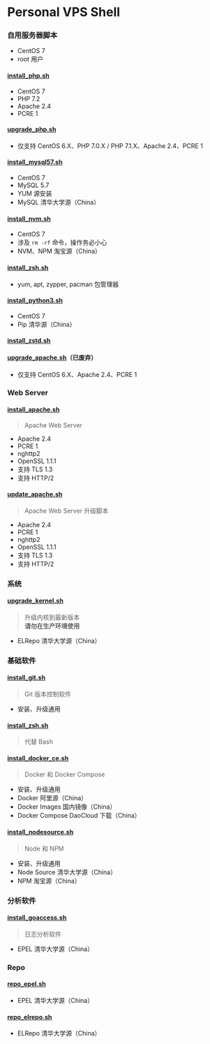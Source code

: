 # Personal VPS Shell

### **自用服务器脚本**

- CentOS 7
- root 用户

#### [install_php.sh](https://raw.githubusercontent.com/ttionya/Personal-VPS-Shell/master/install_php.sh)
- CentOS 7
- PHP 7.2
- Apache 2.4
- PCRE 1

#### [upgrade_php.sh](https://raw.githubusercontent.com/ttionya/Personal-VPS-Shell/master/upgrade_php.sh)
- 仅支持 CentOS 6.X、PHP 7.0.X / PHP 7.1.X、Apache 2.4、PCRE 1

#### [install_mysql57.sh](https://raw.githubusercontent.com/ttionya/Personal-VPS-Shell/master/install_mysql57.sh)
- CentOS 7
- MySQL 5.7
- YUM 源安装
- MySQL 清华大学源（China）

#### [install_nvm.sh](https://raw.githubusercontent.com/ttionya/Personal-VPS-Shell/master/install_nvm.sh)
- CentOS 7
- 涉及 `rm -rf` 命令，操作务必小心
- NVM、NPM 淘宝源（China）

#### [install_zsh.sh](https://raw.githubusercontent.com/ttionya/Personal-VPS-Shell/master/install_zsh.sh)
- yum, apt, zypper, pacman 包管理器

#### [install_python3.sh](https://raw.githubusercontent.com/ttionya/Personal-VPS-Shell/master/install_python3.sh)
- CentOS 7
- Pip 清华源（China）

#### [install_zstd.sh](https://raw.githubusercontent.com/ttionya/Personal-VPS-Shell/master/install_zstd.sh)

#### [upgrade_apache.sh](https://raw.githubusercontent.com/ttionya/Personal-VPS-Shell/master/upgrade_apache.sh)（已废弃）
- 仅支持 CentOS 6.X、Apache 2.4、PCRE 1


### Web Server

#### [install_apache.sh](https://raw.githubusercontent.com/ttionya/Personal-VPS-Shell/master/install_apache.sh)

> Apache Web Server

- Apache 2.4
- PCRE 1
- nghttp2
- OpenSSL 1.1.1
- 支持 TLS 1.3
- 支持 HTTP/2

#### [update_apache.sh](https://raw.githubusercontent.com/ttionya/Personal-VPS-Shell/master/update_apache.sh)

> Apache Web Server 升级脚本

- Apache 2.4
- PCRE 1
- nghttp2
- OpenSSL 1.1.1
- 支持 TLS 1.3
- 支持 HTTP/2


### 系统

#### [upgrade_kernel.sh](https://raw.githubusercontent.com/ttionya/Personal-VPS-Shell/master/upgrade_kernel.sh)

> 升级内核到最新版本  
> **请勿在生产环境使用**

- ELRepo 清华大学源（China）


### 基础软件

#### [install_git.sh](https://raw.githubusercontent.com/ttionya/Personal-VPS-Shell/master/install_git.sh)

> Git 版本控制软件

- 安装、升级通用

#### [install_zsh.sh](https://raw.githubusercontent.com/ttionya/Personal-VPS-Shell/master/install_zsh.sh)

> 代替 Bash

#### [install_docker_ce.sh](https://raw.githubusercontent.com/ttionya/Personal-VPS-Shell/master/install_docker_ce.sh)

> Docker 和 Docker Compose

- 安装、升级通用
- Docker 阿里源（China）
- Docker Images 国内镜像（China）
- Docker Compose DaoCloud 下载（China）

#### [install_nodesource.sh](https://raw.githubusercontent.com/ttionya/Personal-VPS-Shell/master/install_nodesource.sh)

> Node 和 NPM

- 安装、升级通用
- Node Source 清华大学源（China）
- NPM 淘宝源（China）


### 分析软件

#### [install_goaccess.sh](https://raw.githubusercontent.com/ttionya/Personal-VPS-Shell/master/install_goaccess.sh)

> 日志分析软件

- EPEL 清华大学源（China）


### Repo

#### [repo_epel.sh](https://raw.githubusercontent.com/ttionya/Personal-VPS-Shell/master/repo_epel.sh)

- EPEL 清华大学源（China）

#### [repo_elrepo.sh](https://raw.githubusercontent.com/ttionya/Personal-VPS-Shell/master/repo_elrepo.sh)

- ELRepo 清华大学源（China）
